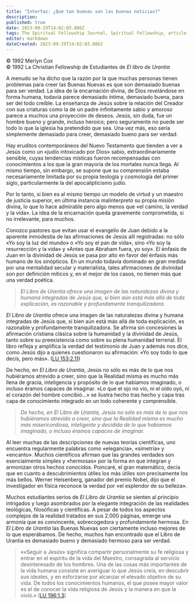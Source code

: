 ```yaml
---
title: "Interfaz: ¿Qué tan buenas son las buenas noticias?"
description: 
published: true
date: 2023-09-29T14:02:03.086Z
tags: The Spiritual Fellowship Journal, Spiritual Fellowship, article
editor: markdown
dateCreated: 2023-09-29T14:02:03.086Z
---
```


<p class="v-card v-sheet theme--light grey lighten-3 px-2">© 1992 Merlyn Cox<br>© 1992 La Christian Fellowship de Estudiantes de <i>El libro de Urantia</i></p>


A menudo se ha dicho que la razón por la que muchas personas tienen problemas para creer las Buenas Nuevas es que son demasiado buenas para ser verdad. La idea de la encarnación divina, de Dios revelándose en forma humana, todavía parece demasiado íntima, demasiado buena, para ser del todo creíble. La enseñanza de Jesús sobre la relación del Creador con sus criaturas como la de un padre infinitamente sabio y amoroso parece a muchos una proyección de deseos. Jesús, sin duda, fue un hombre bueno y grande, incluso heroico; pero seguramente no puede ser todo lo que la iglesia ha pretendido que sea. Una vez más, eso sería simplemente demasiado para creer, demasiado bueno para ser verdad.

Hay eruditos contemporáneos del Nuevo Testamento que tienden a ver a Jesús como un «judío intoxicado por Dios» sabio, extraordinariamente sensible, cuyas tendencias místicas fueron recompensadas con conocimientos a los que la gran mayoría de los mortales nunca llega. Al mismo tiempo, sin embargo, se supone que su comprensión estaba necesariamente limitada por su propia teología y cosmología del primer siglo, particularmente la del apocalipticismo judío.

Por lo tanto, si bien es al mismo tiempo un modelo de virtud y un maestro de justicia superior, en última instancia malinterpretó su propia misión divina, lo que lo hace admirable pero algo menos que «el camino, la verdad y la vida». La idea de la encarnación queda gravemente comprometida, si no irrelevante, para muchos.

Conozco pastores que evitan usar el evangelio de Juan debido a la aparente inmodestia de las afirmaciones de Jesús allí registradas: no sólo «Yo soy la luz del mundo» o «Yo soy el pan de vida», sino «Yo soy la resurrección y la vida» y «Antes que Abraham fuera, yo soy». El énfasis de Juan en la divinidad de Jesús se pasa por alto en favor del énfasis más humano de los sinópticos. En un mundo todavía dominado en gran medida por una mentalidad secular y materialista, tales afirmaciones de divinidad son por definición míticos y, en el mejor de los casos, no tienen más que una verdad poética.

> _El Libro de Urantia ofrece una imagen de las naturalezas divina y humana integradas de Jesús que, si bien aún está más allá de toda explicación, es razonable y profundamente tranquilizadora._

_El Libro de Urantia_ ofrece una imagen de las naturalezas divina y humana integradas de Jesús que, si bien aún está más allá de toda explicación, es razonable y profundamente tranquilizadora. Se afirma sin concesiones la afirmación cristiana clásica sobre la humanidad y la divinidad de Jesús, tanto sobre su preexistencia como sobre su plena humanidad terrenal. El libro refleja y amplifica la verdad del testimonio de Juan y además nos dice, como Jesús dijo a quienes cuestionaron su afirmación: «Yo soy todo lo que decís, pero más». ([LU 153:2.11](/es/The_Urantia_Book/153#p2_11))

De hecho, en _El Libro de Urantia_, Jesús no sólo es más de lo que nos hubiéramos atrevido a creer, sino que la Realidad misma es mucho más llena de gracia, inteligencia y propósito de lo que habíamos imaginado, o incluso éramos capaces de imaginar. «Lo que el ojo no vio, ni el oído oyó, ni el corazón del hombre concibió…» se ilustra hecho tras hecho y capa tras capa de conocimiento integrado en un todo coherente y comprensible.

> _De hecho, en _El Libro de Urantia_, Jesús no sólo es más de lo que nos hubiéramos atrevido a creer, sino que la Realidad misma es mucho más misericordiosa, inteligente y decidida de lo que habíamos imaginado, o incluso éramos capaces de imaginar._

Al leer muchas de las descripciones de nuevas teorías científicas, uno encuentra regularmente palabras como «elegancia», «simetría» y «encanto». Muchos científicos afirman que las grandes verdades son esencialmente simples y «hermosas» por la forma en que integran y armonizan otros hechos conocidos. Poincaré, el gran matemático, decía que en cuanto a descubrimientos útiles los más útiles son precisamente los más bellos. Werner Heisenberg, ganador del premio Nobel, dijo que el investigador en física reconoce la verdad por «el esplendor de su belleza».

Muchos estudiantes serios de _El Libro de Urantia_ se sienten al principio intrigados y luego asombrados por la elegante integración de las realidades teológicas, filosóficas y científicas. A pesar de todos los aspectos complejos de la realidad tratados en sus 2.000 páginas, emerge una armonía que es convincente, sobrecogedora y profundamente hermosa. En _El Libro de Urantia_ las Buenas Nuevas son ciertamente incluso mejores de lo que esperábamos. De hecho, muchos han encontrado que el Libro de Urantia es demasiado bueno y demasiado hermoso para ser verdad.

> ««Seguir a Jesús» significa compartir personalmente su fe religiosa y entrar en el espíritu de la vida del Maestro, consagrada al servicio desinteresado de los hombres. Una de las cosas más importantes de la vida humana consiste en averiguar lo que Jesús creía, en descubrir sus ideales, y en esforzarse por alcanzar el elevado objetivo de su vida. De todos los conocimientos humanos, el que posee mayor valor es el de conocer la vida religiosa de Jesús y la manera en que la vivió.» ([LU 196:1.3](/es/The_Urantia_Book/196#p1_3))

